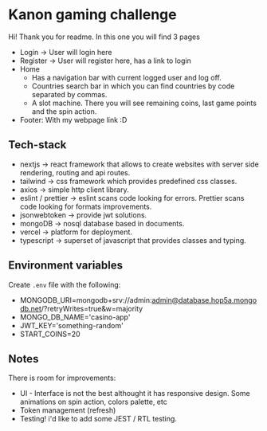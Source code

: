 # Kanon gaming challenge

Hi! Thank you for readme.
In this one you will find 3 pages

- Login -> User will login here
- Register -> User will register here, has a link to login
- Home
  - Has a navigation bar with current logged user and log off.
  - Countries search bar in which you can find countries by code separated by commas.
  - A slot machine. There you will see remaining coins, last game points and the spin action.
- Footer: With my webpage link :D

## Tech-stack

- nextjs -> react framework that allows to create websites with server side rendering, routing and api routes.
- tailwind -> css framework which provides predefined css classes.
- axios -> simple http client library.
- eslint / prettier -> eslint scans code looking for errors. Prettier scans code looking for formats improvements.
- jsonwebtoken -> provide jwt solutions.
- mongoDB -> nosql database based in documents.
- vercel -> platform for deployment.
- typescript -> superset of javascript that provides classes and typing.

## Environment variables

Create `.env` file with the following:

- MONGODB_URI=mongodb+srv://admin:admin@database.hop5a.mongodb.net/?retryWrites=true&w=majority
- MONGO_DB_NAME='casino-app'
- JWT_KEY='something-random'
- START_COINS=20

## Notes

There is room for improvements:

- UI - Interface is not the best althought it has responsive design. Some animations on spin action, colors palette, etc
- Token management (refresh)
- Testing! i'd like to add some JEST / RTL testing.
